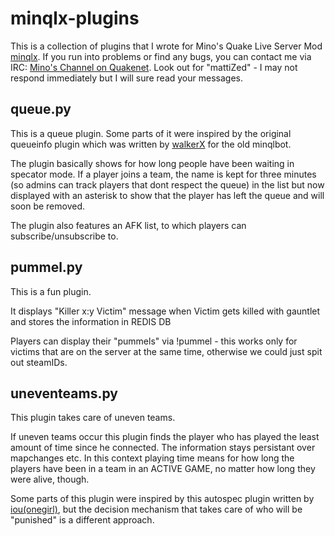 # minqlx-plugins
This is a collection of plugins that I wrote for Mino's Quake Live Server Mod [minqlx](https://github.com/MinoMino/minqlx). If you run into problems or find any bugs, you can contact me via IRC: [Mino's Channel on Quakenet](http://webchat.quakenet.org/?channels=minqlbot). Look out for "mattiZed" - I may not respond immediately but I will sure read your messages.

## queue.py
This is a queue plugin. Some parts of it were inspired by the original queueinfo plugin which was
written by [walkerX](https://github.com/WalkerY/minqlbot-plugins/tree/queueinfo/plugins) for the old minqlbot.

The plugin basically shows for how long people have been waiting in specator
mode. If a player joins a team, the name is kept for three minutes (so admins
can track players that dont respect the queue) in the list but now displayed
with an asterisk to show that the player has left the queue and will soon be
removed.

The plugin also features an AFK list, to which players can 
subscribe/unsubscribe to.

## pummel.py
This is a fun plugin.

It displays "Killer x:y Victim" message when Victim gets killed with gauntlet
and stores the information in REDIS DB

Players can display their "pummels" via !pummel - this works only for victims
that are on the server at the same time, otherwise we could just spit out
steamIDs.

## uneventeams.py
This plugin takes care of uneven teams.

If uneven teams occur this plugin finds the player who has played the least amount of time since he connected. The information stays persistant over mapchanges etc. In this context playing time means for how long the players have been in a team in an ACTIVE GAME, no matter how long they were alive, though.

Some parts of this plugin were inspired by this autospec plugin written by [iou(onegirl)](https://github.com/dsverdlo/minqlx-plugins/blob/master/autospec.py), but the decision mechanism that takes care of who will be "punished" is a different approach.
